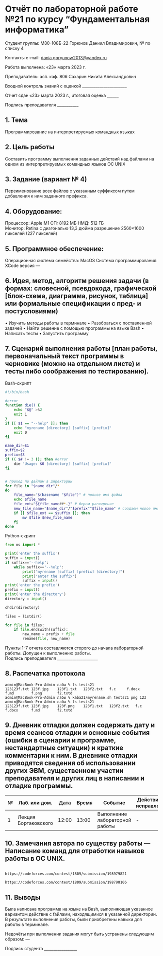 # Отчёт по лабораторной работе №21 по курсу “Фундаментальная информатика”

Студент группы: М80-108Б-22 Горюнов Даниил Владимирович, № по списку 4 

Контакты e-mail: dania.goryunow2013@yandex.ru

Работа выполнена: «23» марта 2023 г.

Преподаватель: асп. каф. 806 Сахарин Никита Александрович

Входной контроль знаний с оценкой _______________________

Отчет сдан «23» марта 2023 г., итоговая оценка ______

Подпись преподавателя ___________


## 1. Тема
Программирование на интерпретируемых командных языках
## 2. Цель работы
Составить программу выполнения заданных действий над файлами на одном из интерпретируемых командных языков ОС UNIX
## 3. Задание (вариант № 4)
Переименование всех файлов с указанным суффиксом путем добавления к ним заданного префикса.
## 4. Оборудование:
Процессор: Apple M1
ОП: 8192 МБ
НМД: 512 ГБ  
Монитор: Retina c диагональю 13,3 дюйма разрешение 2560×1600 пикселей (227 пикселей)
## 5. Программное обеспечение:
Операционная система семейства: MacOS 
Система программирования: XCode версия — 
## 6. Идея, метод, алгоритм решения задачи (в формах: словесной, псевдокода, графической [блок-схема, диаграмма, рисунок, таблица] или формальные спецификации с пред- и постусловиями)
• Изучить методы работы в терминале
• Разобраться с поставленной задачей
• Найти решение с помощью программы на языке Bash
• Написать тесты 
• Запустить программу
## 7. Сценарий выполнения работы [план работы, первоначальный текст программы в черновике (можно на отдельном листе) и тесты либо соображения по тестированию]. 
Bash-скрипт
```Shell:/Lab-21/myrename.sh
#!/bin/bash

#error
function die() {
    echo "$@" >&2
    exit 1
}
if [[ $1 == "--help" ]]; then
    echo "myrename [directory] [suffix] [prefix]"
    exit 0
fi

name_dir=$1
suffix=$2
prefix=$3
if (( $# != 3 )); then #error
    die "Usage: $0 [directory] [suffix] [prefix]"
fi


# проход по файлам в директории
for file in "$name_dir"/*
do
    file_name="$(basename "$file")" # полное имя файла
    echo $file_name
    file_ext="${file_name##*.}" # берем расширение
    new_file_name="$name_dir"/"$prefix""$file_name" # создаем новое имя файла
    if [[ $file_ext == $suffix ]]; then 
        mv $file $new_file_name
    fi
done
```
Python-скрипт
```Python:/Lab-21/myrename.py
from os import *

print('enter the suffix')
suffix = input()
if suffix=='--help':
    while suffix=='--help':
        print("myrename [suffix] [prefix] [directory]")
        print('enter the suffix')
        suffix = input()
print('enter the prefix')
prefix = input()
print('enter the directory')
directory = input() 

chdir(directory)

files = listdir()

for file in files:
    if file.endswith(suffix):
        new_name = prefix + file
        rename(file, new_name)
```

Пункты 1-7 отчета составляются сторого до начала лабораторной работы.
Допущен к выполнению работы.  
Подпись преподавателя _____________________
## 8. Распечатка протокола 
```
admin@MacBook-Pro-Admin лабы % ls tests21                                      
123123f.txt	123f.jpg	123f1.txt	123f2.txt	f.c		f.docx		f.md		f.png		f2.txtd
admin@MacBook-Pro-Admin лабы % kaba21/myrename.sh tests21 png 123   
admin@MacBook-Pro-Admin лабы % ls tests21
123123f.txt	123f.jpg	123f.png	123f1.txt	123f2.txt	f.c		f.docx		f.md		f2.txtd
```
## 9. Дневник отладки должен содержать дату и время сеансов отладки и основные события (ошибки в сценарии и программе, нестандартные ситуации) и краткие комментарии к ним. В дневнике отладки приводятся сведения об использовании других ЭВМ, существенном участии преподавателя и других лиц в написании и отладке программы.

| № |  Лаб. или дом. | Дата | Время | Событие | Действие по исправлению | Примечание |
| ------ | ------ | ------ | ------ | ------ | ------ | ------ |
| 1 | Лекция Бортаковского | 12:00 | 13:00 | Выполнение лабораторной работы | - | - |
## 10. Замечания автора по существу работы — Написание команд для отработки навыков работы в ОС UNIX.
```

https://codeforces.com/contest/1809/submission/198979821

https://codeforces.com/contest/1809/submission/198790106

```
## 11. Выводы
Была написана программа на языке на Bash, выполняющая указанное вариантом действие c faйлами, находящимися в указанной директории. В результате выполнения работы, были приобретены навыки для работы в терминале.

Недочёты при выполнении задания могут быть устранены следующим образом: —

Подпись студента _________________


